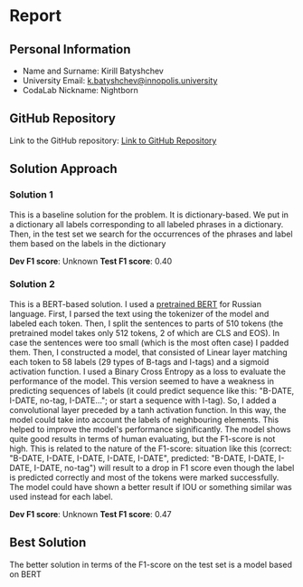 # Report

## Personal Information
- Name and Surname: Kirill Batyshchev
- University Email: k.batyshchev@innopolis.university
- CodaLab Nickname: Nightborn

## GitHub Repository
Link to the GitHub repository: [Link to GitHub Repository](https://github.com/BatyshchevKirill/nlp-assignments/new/main/Assignment3)

## Solution Approach

### Solution 1
This is a baseline solution for the problem. It is dictionary-based. We put in a dictionary all labels corresponding to all labeled phrases in a dictionary. 
Then, in the test set we search for the occurrences of the phrases and label them based on the labels in the dictionary

**Dev F1 score**: Unknown
**Test F1 score**: 0.40

### Solution 2
This is a BERT-based solution. I used a [pretrained BERT](https://huggingface.co/DeepPavlov/rubert-base-cased) for Russian language. First, I parsed the text using the tokenizer of the model
and labeled each token. Then, I split the sentences to parts of 510 tokens (the pretrained model takes only 512 tokens, 2 of which are CLS and EOS). In case the sentences were too small (which is the most often case)
I padded them. Then, I constructed a model, that consisted of Linear layer matching each token to 58 labels (29 types of B-tags and I-tags) and a sigmoid activation function. I used a Binary Cross Entropy as a loss
to evaluate the performance of the model. This version seemed to have a weakness in predicting sequences of labels (it could predict sequence like this: "B-DATE, I-DATE, no-tag, I-DATE..."; or start a sequence with
I-tag). So, I added a convolutional layer preceded by a tanh activation function. In this way, the model could take into account the labels of neighbouring elements. This helped to improve the model's performance 
significantly. The model shows quite good results in terms of human evaluating, but the F1-score is not high. This is related to the nature of the F1-score: situation like this (correct: "B-DATE, I-DATE, I-DATE,
I-DATE, I-DATE", predicted: "B-DATE, I-DATE, I-DATE, I-DATE, no-tag") will result to a drop in F1 score even though the label is predicted correctly and most of the tokens were marked successfully. The model could 
have shown a better result if IOU or something similar was used instead for each label.


**Dev F1 score**: Unknown
**Test F1 score**: 0.47

## Best Solution
The better solution in terms of the F1-score on the test set is a model based on BERT
